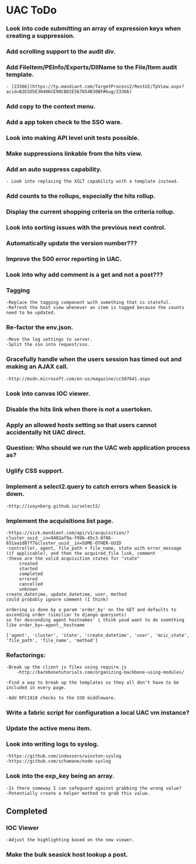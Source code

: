 UAC ToDo
========

### Look into code submitting an array of expression keys when creating a suppression.

### Add scrolling support to the audit div.

### Add FileItem/PEInfo/Exports/DllName to the File/Item audit template.
    - [23366](https://tp.mandiant.com/TargetProcess2/RestUI/TpView.aspx?acid=B2E5D5E30406CE90CBD2E567654B30BF#bug/23366)

### Add copy to the context menu.

### Add a app token check to the SSO ware.

### Look into making API level unit tests possible.

### Make suppressions linkable from the hits view.

### Add an auto suppress capability.
    - Look into replacing the XSLT capability with a template instead.

### Add counts to the rollups, especially the hits rollup.

### Display the current shopping criteria on the criteria rollup.

### Look into sorting issues with the previous next control.

### Automatically update the version number???

### Improve the 500 error reporting in UAC.

### Look into why add comment is a get and not a post???

### Tagging
    -Replace the tagging component with something that is stateful.
    -Refresh the host view whenever an item is tagged because the counts need to be updated.

### Re-factor the env.json.
    -Move the log settings to server.
    -Split the sso into request/sso.

### Gracefully handle when the users session has timed out and making an AJAX call.
    -http://msdn.microsoft.com/en-us/magazine/cc507641.aspx

### Look into canvas IOC viewer.

### Disable the hits link when there is not a usertoken.

### Apply an allowed hosts setting so that users cannot accidentally hit UAC direct.

### Question: Who should we run the UAC web application process as?

### Uglify CSS support.

### Implement a select2.query to catch errors when Seasick is down.
    -http://ivaynberg.github.io/select2/

### Implement the acquisitions list page.
    -https://sick.mandiant.com/api/v1/acquisition/?cluster_uuid__in=9402af9a-f99b-45c3-8f86-651aa1d87f7&cluster_uuid__in=SOME-OTHER-UUID
    -controller, agent, file_path + file_name, state with error_message (if applicable), and then the acquired_file link, comment
    -these are the valid acquisition states for "state"
         created
         started
         completed
         errored
         cancelled
         unknown
    create_datetime, update_datetime, user, method
    could probably ignore comment (I think)

    ordering is done by a param 'order_by' on the GET and defaults to ascending order (similiar to django querysets)
    so for descending agent hostnames' i think youd want to do soemthing like order_by=-agent__hostname

    ['agent', 'cluster', 'state', 'create_datetime', 'user', 'mcic_state', 'file_path', 'file_name', 'method']

### Refactorings:
    -Break up the client js files using require.js
        -http://backbonetutorials.com/organizing-backbone-using-modules/

    -Find a way to break up the templates so they all don't have to be included in every page.

    -Add RFC1918 checks to the SSO middleware.

### Write a fabric script for configuration a local UAC vm instance?

### Update the active menu item.

### Look into writing logs to syslog.
    -https://github.com/indexzero/winston-syslog
    -https://github.com/schamane/node-syslog

### Look into the exp_key being an array.
    -Is there someway I can safeguard against grabbing the wrong value?
    -Potentially create a helper method to grab this value.


Completed
---------

### IOC Viewer
    -Adjust the highlighting based on the new viewer.
### Make the bulk seasick host lookup a post.